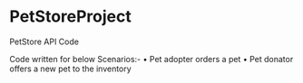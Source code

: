 # PetStoreProject

PetStore API Code

Code written for below Scenarios:- • Pet adopter orders a pet • Pet donator offers a new pet to the inventory
